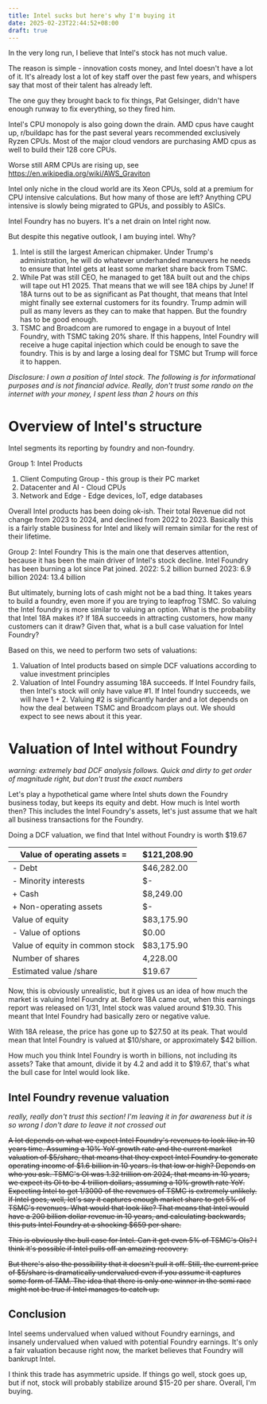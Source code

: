 ```yaml
---
title: Intel sucks but here's why I'm buying it
date: 2025-02-23T22:44:52+08:00
draft: true
---
```

In the very long run, I believe that Intel's stock has not much value.

The reason is simple - innovation costs money, and Intel doesn't have a lot of it. It's already lost a lot of key staff over the past few years, and whispers say that most of their talent has already left.

The one guy they brought back to fix things, Pat Gelsinger, didn't have enough runway to fix everything, so they fired him.

Intel's CPU monopoly is also going down the drain. AMD cpus have caught up, r/buildapc has for the past several years recommended exclusively Ryzen CPUs. Most of the major cloud vendors are purchasing AMD cpus as well to build their 128 core CPUs.

Worse still ARM CPUs are rising up, see https://en.wikipedia.org/wiki/AWS_Graviton

Intel only niche in the cloud world are its Xeon CPUs,  sold at a premium for CPU intensive calculations. But how many of those are left? Anything CPU intensive is slowly being migrated to GPUs, and possibly to ASICs. 

Intel Foundry has no buyers. It's a net drain on Intel right now.

But despite this negative outlook, I am buying intel. Why?
1. Intel is still the largest American chipmaker. Under Trump's administration, he will do whatever underhanded maneuvers he needs to ensure that Intel gets at least some market share back from TSMC.
2. While Pat was still CEO, he managed to get 18A built out and the chips will tape out H1 2025. That means that we will see 18A chips by June! If 18A turns out to be as significant as Pat thought, that means that Intel might finally see external customers for its foundry. Trump admin will pull as many levers as they can to make that happen. But the foundry has to be good enough.
3. TSMC and Broadcom are rumored to engage in a buyout of Intel Foundry, with TSMC taking 20% share. If this happens, Intel Foundry will receive a huge capital injection which could be enough to save the foundry. This is by and large a losing deal for TSMC but Trump will force it to happen.

*Disclosure: I own a position of Intel stock. The following is for informational purposes and is not financial advice. Really, don't trust some rando on the internet with your money, I spent less than 2 hours on this*

# Overview of Intel's structure

Intel segments its reporting by foundry and non-foundry.

Group 1: Intel Products
1. Client Computing Group - this group is their PC market
2. Datacenter and AI - Cloud CPUs
3. Network and Edge - Edge devices, IoT, edge databases

Overall Intel products has been doing ok-ish. Their total Revenue did not change from 2023 to 2024, and declined from 2022 to 2023. Basically this is a fairly stable business for Intel and likely will remain similar for the rest of their lifetime.

Group 2: Intel Foundry
This is the main one that deserves attention, because it has been the main driver of Intel's stock decline. Intel Foundry has been burning a lot since Pat joined.
2022: 5.2 billion burned
2023: 6.9 billion
2024: 13.4 billion

But ultimately, burning lots of cash might not be a bad thing. It takes years to build a foundry, even more if you are trying to leapfrog TSMC.
So valuing the Intel foundry is more similar to valuing an option. What is the probability that Intel 18A makes it? If 18A succeeds in attracting customers, how many customers can it draw? Given that, what is a bull case valuation for Intel Foundry?

Based on this, we need to perform two sets of valuations:
1. Valuation of Intel products based on simple DCF valuations according to value investment principles
2. Valuation of Intel Foundry assuming 18A succeeds.
If Intel Foundry fails, then Intel's stock will only have value #1. If Intel foundry succeeds, we will have 1 + 2.
Valuing #2 is significantly harder and a lot depends on how the deal between TSMC and Broadcom plays out. We should expect to see news about it this year.

# Valuation of Intel without Foundry
*warning: extremely bad DCF analysis follows. Quick and dirty to get order of magnitude right, but don't trust the exact numbers*

Let's play a hypothetical game where Intel shuts down the Foundry business today, but keeps its equity and debt.
How much is Intel worth then? This includes the Intel Foundry's assets, let's just assume that we halt all business transactions for the Foundry.

Doing a DCF valuation, we find that Intel without Foundry is worth $19.67

|   Value of operating assets =   |  $121,208.90 |
|---------------------------------|--------------|
| - Debt                          |  $46,282.00  |
| - Minority interests            |  $-          |
| +  Cash                         |  $8,249.00   |
| + Non-operating assets          |  $-          |
| Value of equity                 |  $83,175.90  |
| - Value of options              | $0.00        |
| Value of equity in common stock |  $83,175.90  |
| Number of shares                |  4,228.00    |
| Estimated value /share          |  $19.67      |

Now, this is obviously unrealistic, but it gives us an idea of how much the market is valuing Intel Foundry at. Before 18A came out, when this earnings report was released on 1/31, Intel stock was valued around $19.30. This meant that Intel Foundry had basically zero or negative value.

With 18A release, the price has gone up to $27.50 at its peak. That would mean that Intel Foundry is valued at $10/share, or approximately $42 billion.

How much you think Intel Foundry is worth in billions, not including its assets? Take that amount, divide it by 4.2 and add it to $19.67, that's what the bull case for Intel would look like.

## Intel Foundry revenue valuation
*really, really don't trust this section! I'm leaving it in for awareness but it is so wrong I don't dare to leave it not crossed out*

~~A lot depends on what we expect Intel Foundry's revenues to look like in 10 years time.
Assuming a 10% YoY growth rate and the current market valuation of $5/share, that means that they expect Intel Foundry to generate operating income of $1.6 billion in 10 years.
Is that low or high? Depends on who you ask. TSMC's OI was 1.32 trillion on 2024, that means in 10 years, we expect its OI to be 4 trillion dollars, assuming a 10% growth rate YoY. 
Expecting Intel to get 1/3000 of the revenues of TSMC is extremely unlikely. If Intel goes, well, let's say it captures enough market share to get 5% of TSMC's revenues.
What would that look like? That means that Intel would have a 200 billion dollar revenue in 10 years, and calculating backwards, this puts Intel Foundry at a shocking $659 per share.~~

~~This is obviously the bull case for Intel. Can it get even 5% of TSMC's OIs? I think it's possible if Intel pulls off an amazing recovery.~~

~~But there's also the possibility that it doesn't pull it off. Still, the current price of $5/share is dramatically undervalued even if you assume it captures some form of TAM. The idea that there is only one winner in the semi race might not be true if Intel manages to catch up.~~

## Conclusion
Intel seems undervalued when valued without Foundry earnings, and insanely undervalued when valued with potential Foundry earnings. It's only a fair valuation because right now, the market believes that Foundry will bankrupt Intel.

I think this trade has asymmetric upside. If things go well, stock goes up, but if not, stock will probably stabilize around $15-20 per share. Overall, I'm buying.